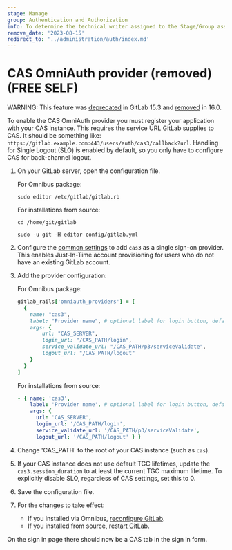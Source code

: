 ```yaml
---
stage: Manage
group: Authentication and Authorization
info: To determine the technical writer assigned to the Stage/Group associated with this page, see https://about.gitlab.com/handbook/product/ux/technical-writing/#assignments
remove_date: '2023-08-15'
redirect_to: '../administration/auth/index.md'
---
```


# CAS OmniAuth provider (removed) **(FREE SELF)**

WARNING:
This feature was
[deprecated](https://gitlab.com/gitlab-org/gitlab/-/issues/369127) in GitLab
15.3 and [removed](https://gitlab.com/gitlab-org/gitlab/-/issues/369128) in 16.0.

To enable the CAS OmniAuth provider you must register your application with your
CAS instance. This requires the service URL GitLab supplies to CAS. It should be
something like: `https://gitlab.example.com:443/users/auth/cas3/callback?url`.
Handling for Single Logout (SLO) is enabled by default, so you only have to
configure CAS for back-channel logout.

1. On your GitLab server, open the configuration file.

   For Omnibus package:

   ```shell
   sudo editor /etc/gitlab/gitlab.rb
   ```

   For installations from source:

   ```shell
   cd /home/git/gitlab

   sudo -u git -H editor config/gitlab.yml
   ```

1. Configure the [common settings](omniauth.md#configure-common-settings)
   to add `cas3` as a single sign-on provider. This enables Just-In-Time
   account provisioning for users who do not have an existing GitLab account.

1. Add the provider configuration:

   For Omnibus package:

   ```ruby
   gitlab_rails['omniauth_providers'] = [
     {
       name: "cas3",
       label: "Provider name", # optional label for login button, defaults to "Cas3"
       args: {
           url: "CAS_SERVER",
           login_url: "/CAS_PATH/login",
           service_validate_url: "/CAS_PATH/p3/serviceValidate",
           logout_url: "/CAS_PATH/logout"
       }
     }
   ]
   ```

   For installations from source:

   ```yaml
   - { name: 'cas3',
       label: 'Provider name', # optional label for login button, defaults to "Cas3"
       args: {
         url: 'CAS_SERVER',
         login_url: '/CAS_PATH/login',
         service_validate_url: '/CAS_PATH/p3/serviceValidate',
         logout_url: '/CAS_PATH/logout' } }
   ```

1. Change 'CAS_PATH' to the root of your CAS instance (such as `cas`).

1. If your CAS instance does not use default TGC lifetimes, update the `cas3.session_duration` to at least the current TGC maximum lifetime. To explicitly disable SLO, regardless of CAS settings, set this to 0.

1. Save the configuration file.

1. For the changes to take effect:
   - If you installed via Omnibus, [reconfigure GitLab](../administration/restart_gitlab.md#omnibus-gitlab-reconfigure).
   - If you installed from source, [restart GitLab](../administration/restart_gitlab.md#installations-from-source).

On the sign in page there should now be a CAS tab in the sign in form.
